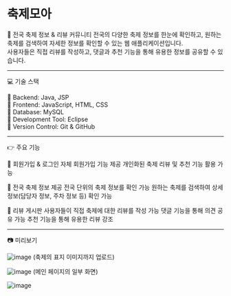 # 축제모아

🎉 전국 축제 정보 & 리뷰 커뮤니티
전국의 다양한 축제 정보를 한눈에 확인하고, 원하는 축제를 검색하여 자세한 정보를 확인할 수 있는 웹 애플리케이션입니다.  
사용자들은 직접 리뷰를 작성하고, 댓글과 추천 기능을 통해 유용한 정보를 공유할 수 있습니다.

---


💻 기술 스택

🔹 Backend: Java, JSP  
🔹 Frontend: JavaScript, HTML, CSS  
🔹 Database: MySQL  
🔹 Development Tool: Eclipse  
🔹 Version Control: Git & GitHub  

---

👉 주요 기능

🔹 회원가입 & 로그인
자체 회원가입 기능 제공
개인화된 축제 리뷰 및 추천 기능 활용 가능

🔹 전국 축제 정보 제공
전국 단위의 축제 정보를 확인 가능
원하는 축제를 검색하여 상세 정보(담당자 정보, 주차 정보 등) 확인 가능

🔹 리뷰 게시판
사용자들이 직접 축제에 대한 리뷰를 작성 가능
댓글 기능을 통해 의견 공유 가능
추천 기능을 통해 유용한 리뷰 강조

---


📷 미리보기

![image](https://github.com/user-attachments/assets/0efcd3b2-6806-48d1-a815-b8a0e721a75b)  (축제의 표지 이미지까지 업로드)  
  
  
  



![image](https://github.com/user-attachments/assets/2cb7e873-e53d-4e84-a33a-ac605f8b799a)  (메인 페이지의 일부 화면)         
  
  
        
  
  
  
![image](https://github.com/user-attachments/assets/3e333fb0-46e2-40cc-899b-4901fd863072)




